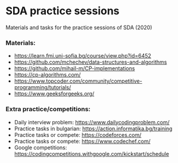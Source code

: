 # SDA practice sessions
Materials and tasks for the practice sessions of SDA (2020)

### Materials:
- https://learn.fmi.uni-sofia.bg/course/view.php?id=6452
- https://github.com/mchechev/data-structures-and-algorithms
- https://github.com/mihail-m/CP-implementations
- https://cp-algorithms.com/
- https://www.topcoder.com/community/competitive-programming/tutorials/
- https://www.geeksforgeeks.org/

### Extra practice/competitions:
- Daily interview problem: https://www.dailycodingproblem.com/
- Practice tasks in bulgarian: https://action.informatika.bg/training
- Practice tasks or compete: https://codeforces.com/
- Practice tasks or compete: https://www.codechef.com/
- Google competitions: https://codingcompetitions.withgoogle.com/kickstart/schedule
